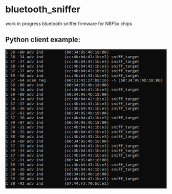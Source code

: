 # bluetooth_sniffer
work in progress bluetooth sniffer firmware for NRF5x chips

## Python client example:
![Alt text](python_client/screenshots/sniffing.png?raw=true "Title")
